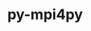 ---
title: "py-mpi4py"
layout: cache
categories: [package, develop-2023-11-05]
meta: {"versions": ["3.1.4"], "compilers": ["cce@=15.0.1", "gcc@=11.1.0", "gcc@=11.4.0", "gcc@=9.4.0", "oneapi@=2023.2.0"], "oss": ["rhel8", "ubuntu20.04"], "platforms": ["linux"], "targets": ["neoverse_v1", "ppc64le", "x86_64_v3", "zen4"], "stacks": ["data-vis-sdk", "e4s", "e4s-cray-rhel", "e4s-neoverse_v1", "e4s-oneapi", "e4s-power", "e4s-rocm-external", "root"], "num_specs": 14, "num_specs_by_stack": {"root": 14, "e4s-cray-rhel": 1, "e4s-neoverse_v1": 2, "e4s-power": 2, "data-vis-sdk": 2, "e4s": 3, "e4s-rocm-external": 1, "e4s-oneapi": 4}}
spec_details: [{"hash": "kbm7bylkkm7fve7es6bxozbnhyb75kv5", "compiler": "cce@=15.0.1", "versions": ["3.1.4"], "os": "rhel8", "platform": "linux", "target": "zen4", "variants": ["build_system=python_pip"], "stacks": ["root", "e4s-cray-rhel"], "size": "-", "tarball": "https://binaries.spack.io/develop-2023-11-05/build_cache/linux-rhel8-zen4/cce-15.0.1/py-mpi4py-3.1.4/linux-rhel8-zen4-cce-15.0.1-py-mpi4py-3.1.4-kbm7bylkkm7fve7es6bxozbnhyb75kv5.spack"}, {"hash": "5rlwztmebzqsem3s3ppoz6dckap7osrx", "compiler": "gcc@=11.4.0", "versions": ["3.1.4"], "os": "ubuntu20.04", "platform": "linux", "target": "neoverse_v1", "variants": ["build_system=python_pip"], "stacks": ["e4s-neoverse_v1", "root"], "size": "-", "tarball": "https://binaries.spack.io/develop-2023-11-05/build_cache/linux-ubuntu20.04-neoverse_v1/gcc-11.4.0/py-mpi4py-3.1.4/linux-ubuntu20.04-neoverse_v1-gcc-11.4.0-py-mpi4py-3.1.4-5rlwztmebzqsem3s3ppoz6dckap7osrx.spack"}, {"hash": "nlnavbwhzkxwgystqfzltqzf57gnd2fu", "compiler": "gcc@=11.4.0", "versions": ["3.1.4"], "os": "ubuntu20.04", "platform": "linux", "target": "neoverse_v1", "variants": ["build_system=python_pip"], "stacks": ["e4s-neoverse_v1", "root"], "size": "-", "tarball": "https://binaries.spack.io/develop-2023-11-05/build_cache/linux-ubuntu20.04-neoverse_v1/gcc-11.4.0/py-mpi4py-3.1.4/linux-ubuntu20.04-neoverse_v1-gcc-11.4.0-py-mpi4py-3.1.4-nlnavbwhzkxwgystqfzltqzf57gnd2fu.spack"}, {"hash": "yum3xtssi45cgufudf355rwq56iambkr", "compiler": "gcc@=9.4.0", "versions": ["3.1.4"], "os": "ubuntu20.04", "platform": "linux", "target": "ppc64le", "variants": ["build_system=python_pip"], "stacks": ["root", "e4s-power"], "size": "-", "tarball": "https://binaries.spack.io/develop-2023-11-05/build_cache/linux-ubuntu20.04-ppc64le/gcc-9.4.0/py-mpi4py-3.1.4/linux-ubuntu20.04-ppc64le-gcc-9.4.0-py-mpi4py-3.1.4-yum3xtssi45cgufudf355rwq56iambkr.spack"}, {"hash": "zh24bjncbr6tkgmmc7h7tjq5gip2nfeb", "compiler": "gcc@=9.4.0", "versions": ["3.1.4"], "os": "ubuntu20.04", "platform": "linux", "target": "ppc64le", "variants": ["build_system=python_pip"], "stacks": ["root", "e4s-power"], "size": "-", "tarball": "https://binaries.spack.io/develop-2023-11-05/build_cache/linux-ubuntu20.04-ppc64le/gcc-9.4.0/py-mpi4py-3.1.4/linux-ubuntu20.04-ppc64le-gcc-9.4.0-py-mpi4py-3.1.4-zh24bjncbr6tkgmmc7h7tjq5gip2nfeb.spack"}, {"hash": "3debvt7emqr5gww4yu6pasg6iol7cx34", "compiler": "gcc@=11.1.0", "versions": ["3.1.4"], "os": "ubuntu20.04", "platform": "linux", "target": "x86_64_v3", "variants": ["build_system=python_pip"], "stacks": ["root", "data-vis-sdk"], "size": "-", "tarball": "https://binaries.spack.io/develop-2023-11-05/build_cache/linux-ubuntu20.04-x86_64_v3/gcc-11.1.0/py-mpi4py-3.1.4/linux-ubuntu20.04-x86_64_v3-gcc-11.1.0-py-mpi4py-3.1.4-3debvt7emqr5gww4yu6pasg6iol7cx34.spack"}, {"hash": "b5durblgo2av6imsxksjt2x5dqcqrdsh", "compiler": "gcc@=11.1.0", "versions": ["3.1.4"], "os": "ubuntu20.04", "platform": "linux", "target": "x86_64_v3", "variants": ["build_system=python_pip"], "stacks": ["root", "data-vis-sdk"], "size": "-", "tarball": "https://binaries.spack.io/develop-2023-11-05/build_cache/linux-ubuntu20.04-x86_64_v3/gcc-11.1.0/py-mpi4py-3.1.4/linux-ubuntu20.04-x86_64_v3-gcc-11.1.0-py-mpi4py-3.1.4-b5durblgo2av6imsxksjt2x5dqcqrdsh.spack"}, {"hash": "lseydixtjakunhsg76zrsjkpbstcnekf", "compiler": "gcc@=11.4.0", "versions": ["3.1.4"], "os": "ubuntu20.04", "platform": "linux", "target": "x86_64_v3", "variants": ["build_system=python_pip"], "stacks": ["e4s", "root", "e4s-rocm-external"], "size": "-", "tarball": "https://binaries.spack.io/develop-2023-11-05/build_cache/linux-ubuntu20.04-x86_64_v3/gcc-11.4.0/py-mpi4py-3.1.4/linux-ubuntu20.04-x86_64_v3-gcc-11.4.0-py-mpi4py-3.1.4-lseydixtjakunhsg76zrsjkpbstcnekf.spack"}, {"hash": "hnz7rsy3tbjtzxeae3bgzve4y3datye7", "compiler": "gcc@=11.4.0", "versions": ["3.1.4"], "os": "ubuntu20.04", "platform": "linux", "target": "x86_64_v3", "variants": ["build_system=python_pip"], "stacks": ["e4s", "root"], "size": "-", "tarball": "https://binaries.spack.io/develop-2023-11-05/build_cache/linux-ubuntu20.04-x86_64_v3/gcc-11.4.0/py-mpi4py-3.1.4/linux-ubuntu20.04-x86_64_v3-gcc-11.4.0-py-mpi4py-3.1.4-hnz7rsy3tbjtzxeae3bgzve4y3datye7.spack"}, {"hash": "63egtf3sc2ybcuwr4zgwv4n377wzjat2", "compiler": "gcc@=11.4.0", "versions": ["3.1.4"], "os": "ubuntu20.04", "platform": "linux", "target": "x86_64_v3", "variants": ["build_system=python_pip"], "stacks": ["e4s", "root"], "size": "-", "tarball": "https://binaries.spack.io/develop-2023-11-05/build_cache/linux-ubuntu20.04-x86_64_v3/gcc-11.4.0/py-mpi4py-3.1.4/linux-ubuntu20.04-x86_64_v3-gcc-11.4.0-py-mpi4py-3.1.4-63egtf3sc2ybcuwr4zgwv4n377wzjat2.spack"}, {"hash": "37a5i6tzibdse54zlgxrktq7p4uu6ruo", "compiler": "oneapi@=2023.2.0", "versions": ["3.1.4"], "os": "ubuntu20.04", "platform": "linux", "target": "x86_64_v3", "variants": ["build_system=python_pip"], "stacks": ["e4s-oneapi", "root"], "size": "-", "tarball": "https://binaries.spack.io/develop-2023-11-05/build_cache/linux-ubuntu20.04-x86_64_v3/oneapi-2023.2.0/py-mpi4py-3.1.4/linux-ubuntu20.04-x86_64_v3-oneapi-2023.2.0-py-mpi4py-3.1.4-37a5i6tzibdse54zlgxrktq7p4uu6ruo.spack"}, {"hash": "eewtb5z4gj5gy2qjjxuq7zfxticib3g3", "compiler": "oneapi@=2023.2.0", "versions": ["3.1.4"], "os": "ubuntu20.04", "platform": "linux", "target": "x86_64_v3", "variants": ["build_system=python_pip"], "stacks": ["e4s-oneapi", "root"], "size": "-", "tarball": "https://binaries.spack.io/develop-2023-11-05/build_cache/linux-ubuntu20.04-x86_64_v3/oneapi-2023.2.0/py-mpi4py-3.1.4/linux-ubuntu20.04-x86_64_v3-oneapi-2023.2.0-py-mpi4py-3.1.4-eewtb5z4gj5gy2qjjxuq7zfxticib3g3.spack"}, {"hash": "geumab3gxabl7zqelvm6luwwypards42", "compiler": "oneapi@=2023.2.0", "versions": ["3.1.4"], "os": "ubuntu20.04", "platform": "linux", "target": "x86_64_v3", "variants": ["build_system=python_pip"], "stacks": ["e4s-oneapi", "root"], "size": "-", "tarball": "https://binaries.spack.io/develop-2023-11-05/build_cache/linux-ubuntu20.04-x86_64_v3/oneapi-2023.2.0/py-mpi4py-3.1.4/linux-ubuntu20.04-x86_64_v3-oneapi-2023.2.0-py-mpi4py-3.1.4-geumab3gxabl7zqelvm6luwwypards42.spack"}, {"hash": "q55xna6oe4mzgzlcd27j6vwcjczakut6", "compiler": "oneapi@=2023.2.0", "versions": ["3.1.4"], "os": "ubuntu20.04", "platform": "linux", "target": "x86_64_v3", "variants": ["build_system=python_pip"], "stacks": ["e4s-oneapi", "root"], "size": "-", "tarball": "https://binaries.spack.io/develop-2023-11-05/build_cache/linux-ubuntu20.04-x86_64_v3/oneapi-2023.2.0/py-mpi4py-3.1.4/linux-ubuntu20.04-x86_64_v3-oneapi-2023.2.0-py-mpi4py-3.1.4-q55xna6oe4mzgzlcd27j6vwcjczakut6.spack"}]
---